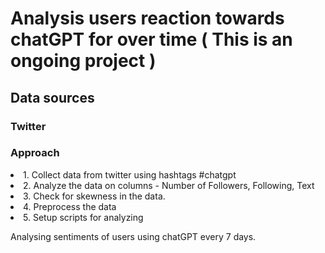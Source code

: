 <h1> Analysis users reaction towards chatGPT for over time ( This is an ongoing project )  </h1> 

<h2> Data sources </h2> 
<h3> Twitter </h3> 

<h3> Approach </h3> 

<li> 1. Collect data from twitter using hashtags #chatgpt </li> 
<li> 2. Analyze the data on columns - Number of Followers, Following, Text </li> 
<li> 3. Check for skewness in the data. </li> 
<li> 4. Preprocess the data </li> 
<li> 5. Setup scripts for analyzing </li> 

Analysing sentiments of users using chatGPT every 7 days. 


